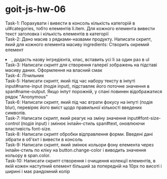 # goit-js-hw-06
Task-1: Порахувати і вивести в консоль кількість категорій в ul#categories, тобто елементів li.item. Для кожного елемента вивести текст заголовка  і кількість елементів в категорії\
Task-2: Дано масив з рядками-назвами продукту. Написати скрипт, який для кожного елемента масиву ingredients: Створить окремий елемент <li>, додасть назву інгредієнта, клас, вставить усі li за один раз в ul\
Task-3: Написати скрипт для створення галереї зображень на підставі масиву даних. Оформлення на власний смак\
Task-4: Лічильник\
Task-5: Написати скрипт, який під час набору тексту в інпуті input#name-input (подія input), підставляє його поточне значення в span#name-output. Якщо інпут порожній, у спані повинен відображатися рядок "Anonymous"\
Task-6: Написати скрипт, який під час втрати фокусу на інпуті (подія blur), перевіряє його вміст щодо правильної кількості введених символів.\
Task-7: Написати скрипт, який реагує на зміну значення input#font-size-control (подія input) і змінює інлайн-стиль span#text, оновлюючи властивість font-size.\
Task-8: Написати скрипт обробки відправлення форми. Введені дані зібрати в об'єкт і вивести в консоль\
Task-9: Написати скрипт, який змінює кольори фону елемента <body> через інлайн-стиль по кліку на button.change-color і виводить значення кольору в span.color.\
Task-10: Написати скрипт створення і очищення колекції елементів, в якій кожен наступний елемент більший за попередній на 10рх по висоті і ширині і має рандомний колір

